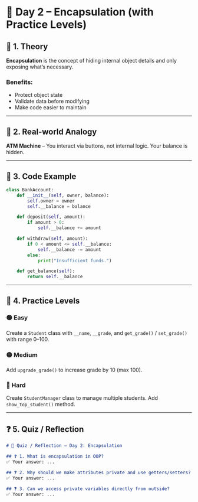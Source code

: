 # 🧠 Day 2 – Encapsulation (with Practice Levels)

## 📘 1. Theory
**Encapsulation** is the concept of hiding internal object details and only exposing what’s necessary.

### Benefits:
- Protect object state
- Validate data before modifying
- Make code easier to maintain

---

## 📘 2. Real-world Analogy
**ATM Machine** – You interact via buttons, not internal logic. Your balance is hidden.

---

## 📘 3. Code Example
```python
class BankAccount:
    def __init__(self, owner, balance):
        self.owner = owner
        self.__balance = balance

    def deposit(self, amount):
        if amount > 0:
            self.__balance += amount

    def withdraw(self, amount):
        if 0 < amount <= self.__balance:
            self.__balance -= amount
        else:
            print("Insufficient funds.")

    def get_balance(self):
        return self.__balance
```

---

## 🧪 4. Practice Levels

### 🟢 Easy
Create a `Student` class with `__name`, `__grade`, and `get_grade()` / `set_grade()` with range 0–100.

### 🟡 Medium
Add `upgrade_grade()` to increase grade by 10 (max 100).

### 🔴 Hard
Create `StudentManager` class to manage multiple students. Add `show_top_student()` method.

---

## ❓ 5. Quiz / Reflection
```markdown
# 🧠 Quiz / Reflection – Day 2: Encapsulation

## ❓ 1. What is encapsulation in OOP?
✅ Your answer: ...

## ❓ 2. Why should we make attributes private and use getters/setters?
✅ Your answer: ...

## ❓ 3. Can we access private variables directly from outside?
✅ Your answer: ...
```
